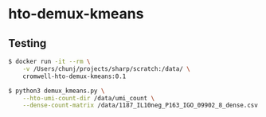 # hto-demux-kmeans

## Testing

```bash
$ docker run -it --rm \
    -v /Users/chunj/projects/sharp/scratch:/data/ \
    cromwell-hto-demux-kmeans:0.1
```

```bash
$ python3 demux_kmeans.py \
    --hto-umi-count-dir /data/umi_count \
    --dense-count-matrix /data/1187_IL10neg_P163_IGO_09902_8_dense.csv
```
